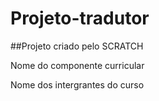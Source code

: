 # Projeto-tradutor
##Projeto criado pelo SCRATCH

Nome do componente curricular

Nome dos intergrantes do curso
